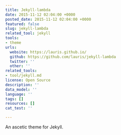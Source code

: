 ```yaml
---
title: Jekyll-lambda
date: 2015-11-12 02:04:00 +0000
posted_date: 2015-11-12 02:04:00 +0000
featured: false
slug: jekyll-lambda
related_tool: jekyll
tools:
- theme
urls:
  website: https://lauris.github.io/
  github: https://github.com/lauris/jekyll-lambda
  twitter: ''
  other: ''
related_tools:
- tool/jekyll.md
license: Open Source
description: ''
data_model: ''
language: ''
tags: []
resources: []
cat_test: ''

---
```

An ascetic theme for Jekyll.




